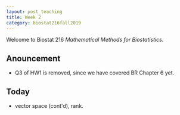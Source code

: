 ```yaml
---
layout: post_teaching
title: Week 2
category: biostat216fall2019
---
```


Welcome to Biostat 216 *Mathematical Methods for Biostatistics*.

## Anouncement

* Q3 of HW1 is removed, since we have covered BR Chapter 6 yet.

## Today

* vector space (cont'd), rank.
